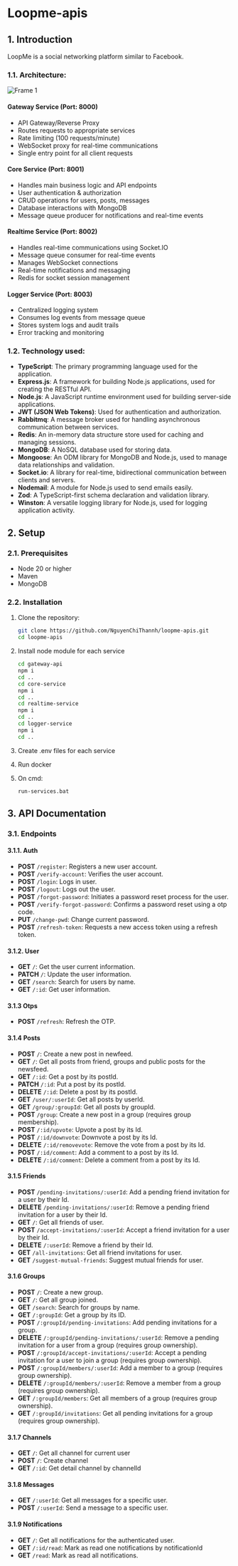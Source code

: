 # Loopme-apis

## 1. Introduction
LoopMe is a social networking platform similar to Facebook.

### 1.1. Architecture:

![Frame 1](https://github.com/user-attachments/assets/751d728f-b4e4-42db-b6d1-0f1f5663bd56)

#### Gateway Service (Port: 8000)
- API Gateway/Reverse Proxy
- Routes requests to appropriate services
- Rate limiting (100 requests/minute)
- WebSocket proxy for real-time communications
- Single entry point for all client requests

#### Core Service (Port: 8001)
- Handles main business logic and API endpoints
- User authentication & authorization
- CRUD operations for users, posts, messages
- Database interactions with MongoDB
- Message queue producer for notifications and real-time events

#### Realtime Service (Port: 8002)
- Handles real-time communications using Socket.IO
- Message queue consumer for real-time events
- Manages WebSocket connections
- Real-time notifications and messaging
- Redis for socket session management

#### Logger Service (Port: 8003)
- Centralized logging system
- Consumes log events from message queue
- Stores system logs and audit trails
- Error tracking and monitoring

### 1.2. Technology used:

- **TypeScript**: The primary programming language used for the application.
- **Express.js**: A framework for building Node.js applications, used for creating the RESTful API.
- **Node.js**: A JavaScript runtime environment used for building server-side applications.
- **JWT (JSON Web Tokens)**: Used for authentication and authorization.
- **Rabbitmq**: A message broker used for handling asynchronous communication between services.
- **Redis**: An in-memory data structure store used for caching and managing sessions.
- **MongoDB**: A NoSQL database used for storing data.
- **Mongoose**: An ODM library for MongoDB and Node.js, used to manage data relationships and validation.
- **Socket.io**: A library for real-time, bidirectional communication between clients and servers.
- **Nodemail**: A module for Node.js used to send emails easily.
- **Zod**: A TypeScript-first schema declaration and validation library.
- **Winston**: A versatile logging library for Node.js, used for logging application activity.

## 2. Setup

### 2.1. Prerequisites

- Node 20 or higher
- Maven
- MongoDB

### 2.2. Installation

1. Clone the repository:

   ```bash
   git clone https://github.com/NguyenChiThannh/loopme-apis.git
   cd loopme-apis
   ```
2. Install node module for each service

   ```bash
   cd gateway-api
   npm i
   cd .. 
   cd core-service
   npm i
   cd ..
   cd realtime-service
   npm i
   cd ..
   cd logger-service
   npm i
   cd ..
   ```
3. Create .env files for each service

4. Run docker

5. On cmd: 
      ```bash
   run-services.bat
   ```

## 3. API Documentation

### 3.1. Endpoints

#### 3.1.1. Auth
- **POST** `/register`: Registers a new user account.
- **POST** `/verify-account`: Verifies the user account.
- **POST** `/login`: Logs in user.
- **POST** `/logout`: Logs out the user.
- **POST** `/forgot-password`: Initiates a password reset process for the user.
- **POST** `/verify-forgot-password`: Confirms a password reset using a otp code.
- **PUT** `/change-pwd`: Change current password.
- **POST** `/refresh-token`: Requests a new access token using a refresh token.

#### 3.1.2. User
- **GET** `/`: Get the user current information.
- **PATCH** `/`: Update the user information.
- **GET** `/search`: Search for users by name.
- **GET** `/:id`: Get user information.

#### 3.1.3 Otps
- **POST** `/refresh`: Refresh the OTP.

#### 3.1.4 Posts
- **POST** `/`: Create a new post in newfeed.
- **GET** `/`: Get all posts from friend, groups and public posts for the newsfeed.
- **GET** `/:id`: Get a post by its postId.
- **PATCH** `/:id`: Put a post by its postId.
- **DELETE** `/:id`: Delete a post by its postId.
- **GET** `/user/:userId`: Get all posts by userId.
- **GET** `/group/:groupId`: Get all posts by groupId.
- **POST** `/group`: Create a new post in a group (requires group membership).
- **POST** `/:id/upvote`: Upvote a post by its Id.
- **POST** `/:id/downvote`: Downvote a post by its Id.
- **DELETE** `/:id/removevote`: Remove the vote from a post by its Id.
- **POST** `/:id/comment`: Add a comment to a post by its Id.
- **DELETE** `/:id/comment`: Delete a comment from a post by its Id.

#### 3.1.5 Friends
- **POST** `/pending-invitations/:userId`: Add a pending friend invitation for a user by their Id.
- **DELETE** `/pending-invitations/:userId`: Remove a pending friend invitation for a user by their Id.
- **GET** `/`: Get all friends of user.
- **POST** `/accept-invitations/:userId`: Accept a friend invitation for a user by their Id.
- **DELETE** `/:userId`: Remove a friend by their Id.
- **GET** `/all-invitations`: Get all friend invitations for user.
- **GET** `/suggest-mutual-friends`: Suggest mutual friends for user.

#### 3.1.6 Groups
- **POST** `/`: Create a new group.
- **GET** `/`: Get all group joined.
- **GET** `/search`: Search for groups by name.
- **GET** `/:groupId`: Get a group by its ID.
- **POST** `/:groupId/pending-invitations`: Add pending invitations for a group.
- **DELETE** `/:groupId/pending-invitations/:userId`: Remove a pending invitation for a user from a group (requires group ownership).
- **POST** `/:groupId/accept-invitations/:userId`: Accept a pending invitation for a user to join a group (requires group ownership).
- **POST** `/:groupId/members/:userId`: Add a member to a group (requires group ownership).
- **DELETE** `/:groupId/members/:userId`: Remove a member from a group (requires group ownership).
- **GET** `/:groupId/members`: Get all members of a group (requires group ownership).
- **GET** `/:groupId/invitations`: Get all pending invitations for a group (requires group ownership).

#### 3.1.7 Channels
- **GET** `/`: Get all channel for current user
- **POST** `/`: Create channel
- **GET** `/:id`: Get detail channel by channelId

#### 3.1.8 Messages
- **GET** `/:userId`: Get all messages for a specific user.
- **POST** `/:userId`: Send a message to a specific user.

#### 3.1.9 Notifications
- **GET** `/`: Get all notifications for the authenticated user.
- **GET** `/:id/read`: Mark as read one notifications by notificationId
- **GET** `/read`: Mark as read all notifications.
